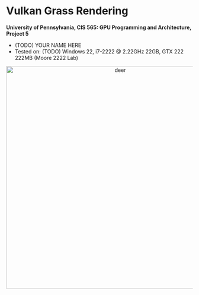 Vulkan Grass Rendering
==================================

**University of Pennsylvania, CIS 565: GPU Programming and Architecture, Project 5**

* (TODO) YOUR NAME HERE
* Tested on: (TODO) Windows 22, i7-2222 @ 2.22GHz 22GB, GTX 222 222MB (Moore 2222 Lab)

<p align="center">
<img src="img/cull1.gif"
     alt="deer"
     width="600"/>
</p>
